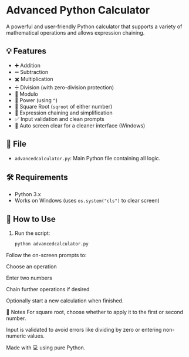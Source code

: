 # Advanced Python Calculator

A powerful and user-friendly Python calculator that supports a variety of mathematical operations and allows expression chaining.

## 💡 Features

- ➕ Addition  
- ➖ Subtraction  
- ✖️ Multiplication  
- ➗ Division (with zero-division protection)  
- 🧮 Modulo  
- 🔼 Power (using `^`)  
- 🟰 Square Root (`sqroot` of either number)  
- 🔁 Expression chaining and simplification  
- ✅ Input validation and clean prompts  
- 🧹 Auto screen clear for a cleaner interface (Windows)

## 📁 File

- `advancedcalculator.py`: Main Python file containing all logic.

## 🛠 Requirements

- Python 3.x  
- Works on Windows (uses `os.system("cls")` to clear screen)

## 🚀 How to Use

1. Run the script:
   ```bash
   python advancedcalculator.py
Follow the on-screen prompts to:

Choose an operation

Enter two numbers

Chain further operations if desired

Optionally start a new calculation when finished.

📌 Notes
For square root, choose whether to apply it to the first or second number.

Input is validated to avoid errors like dividing by zero or entering non-numeric values.

Made with 💻 using pure Python.

